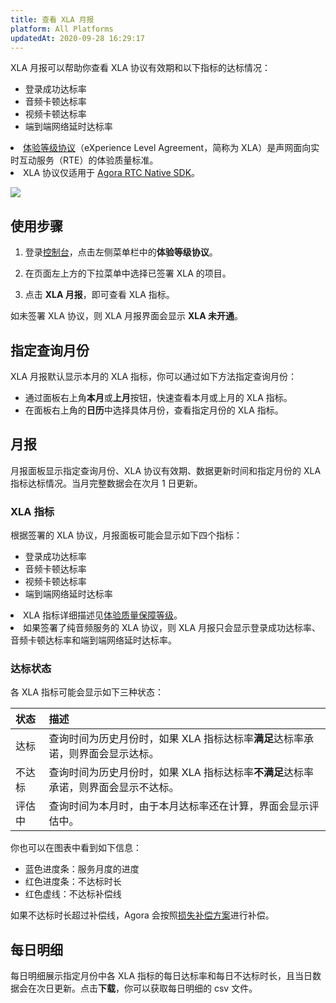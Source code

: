 ```yaml
---
title: 查看 XLA 月报
platform: All Platforms
updatedAt: 2020-09-28 16:29:17
---
```

XLA 月报可以帮助你查看 XLA 协议有效期和以下指标的达标情况：

- 登录成功达标率
- 音频卡顿达标率
- 视频卡顿达标率
- 端到端网络延时达标率

<div class="alert info"><li><a href="https://docs.agora.io/cn/Interactive%20Broadcast/xla_live_video?platform=All%20Platforms">体验等级协议</a >（eXperience Level Agreement，简称为 XLA）是声网面向实时互动服务（RTE）的体验质量标准。</li><li>XLA 协议仅适用于 <a href="https://docs.agora.io/cn/Agora%20Platform/term_agora_rtc_sdk">Agora RTC Native SDK</a >。</li></div>

![](https://web-cdn.agora.io/docs-files/1601195435016)

## 使用步骤

1. 登录[控制台](https://console.agora.io/)，点击左侧菜单栏中的**体验等级协议**。

2. 在页面左上方的下拉菜单中选择已签署 XLA 的项目。

3. 点击 **XLA 月报**，即可查看 XLA 指标。

 <div class="alert note">如未签署 XLA 协议，则 XLA 月报界面会显示 <b>XLA 未开通</b>。</div>

## 指定查询月份

XLA 月报默认显示本月的 XLA 指标，你可以通过如下方法指定查询月份：

- 通过面板右上角**本月**或**上月**按钮，快速查看本月或上月的 XLA 指标。
- 在面板右上角的**日历**中选择具体月份，查看指定月份的 XLA 指标。

## 月报

月报面板显示指定查询月份、XLA 协议有效期、数据更新时间和指定月份的 XLA 指标达标情况。当月完整数据会在次月 1 日更新。

### XLA 指标

根据签署的 XLA 协议，月报面板可能会显示如下四个指标：

- 登录成功达标率
- 音频卡顿达标率
- 视频卡顿达标率
- 端到端网络延时达标率

<div class="alert info"><li>XLA 指标详细描述见<a href="https://docs.agora.io/cn/Interactive%20Broadcast/xla_live_video?platform=All%20Platforms#level">体验质量保障等级</a >。</li><li>如果签署了纯音频服务的 XLA 协议，则 XLA 月报只会显示登录成功达标率、音频卡顿达标率和端到端网络延时达标率。</li></div>

### 达标状态

各 XLA 指标可能会显示如下三种状态：

| 状态   | 描述                                                         |
| :----- | :----------------------------------------------------------- |
| 达标   | 查询时间为历史月份时，如果 XLA 指标达标率**满足**达标率承诺，则界面会显示达标。 |
| 不达标 | 查询时间为历史月份时，如果 XLA 指标达标率**不满足**达标率承诺，则界面会显示不达标。 |
| 评估中 | 查询时间为本月时，由于本月达标率还在计算，界面会显示评估中。 |

你也可以在图表中看到如下信息：

- 蓝色进度条：服务月度的进度
- 红色进度条：不达标时长
- 红色虚线：不达标补偿线

如果不达标时长超过补偿线，Agora 会按照[损失补偿方案](https://docs.agora.io/cn/Interactive%20Broadcast/xla_live_video?platform=All%20Platforms#compensation)进行补偿。

## 每日明细

每日明细展示指定月份中各 XLA 指标的每日达标率和每日不达标时长，且当日数据会在次日更新。点击**下载**，你可以获取每日明细的 csv 文件。